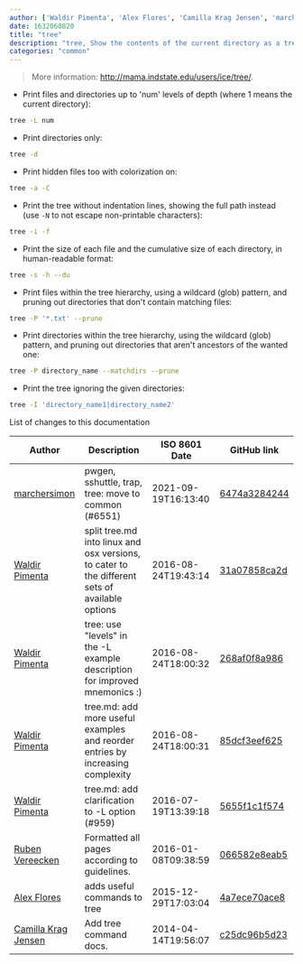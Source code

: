 ```yaml
---
author: ['Waldir Pimenta', 'Alex Flores', 'Camilla Krag Jensen', 'marchersimon', 'Ruben Vereecken']
date: 1632060820
title: "tree"
description: "tree, Show the contents of the current directory as a tree."
categories: "common"
---
```

> More information: <http://mama.indstate.edu/users/ice/tree/>.

- Print files and directories up to 'num' levels of depth (where 1 means the current directory):

```bash
tree -L num
```

- Print directories only:

```bash
tree -d
```

- Print hidden files too with colorization on:

```bash
tree -a -C
```

- Print the tree without indentation lines, showing the full path instead (use `-N` to not escape non-printable characters):

```bash
tree -i -f
```

- Print the size of each file and the cumulative size of each directory, in human-readable format:

```bash
tree -s -h --du
```

- Print files within the tree hierarchy, using a wildcard (glob) pattern, and pruning out directories that don't contain matching files:

```bash
tree -P '*.txt' --prune
```

- Print directories within the tree hierarchy, using the wildcard (glob) pattern, and pruning out directories that aren't ancestors of the wanted one:

```bash
tree -P directory_name --matchdirs --prune
```

- Print the tree ignoring the given directories:

```bash
tree -I 'directory_name1|directory_name2'
```
List of changes to this documentation


Author | Description | ISO 8601 Date | GitHub link
------|-----|-----|-----
[marchersimon](mailto:50295997+marchersimon@users.noreply.github.com) | pwgen, sshuttle, trap, tree: move to common (#6551) | 2021-09-19T16:13:40 | [6474a3284244](https://github.com/tldr-pages/tldr/commit/6474a3284244a623c5ba32264a99d6a27a3bcce3)
[Waldir Pimenta](mailto:waldyrious@gmail.com) | split tree.md into linux and osx versions, to cater to the different sets of available options | 2016-08-24T19:43:14 | [31a07858ca2d](https://github.com/tldr-pages/tldr/commit/31a07858ca2d010625499fb9e942f9c1371b339a)
[Waldir Pimenta](mailto:waldyrious@gmail.com) | tree: use "levels" in the -L example description for improved mnemonics :) | 2016-08-24T18:00:32 | [268af0f8a986](https://github.com/tldr-pages/tldr/commit/268af0f8a986d4108e7f71ca6999b4b54f0af688)
[Waldir Pimenta](mailto:waldyrious@gmail.com) | tree.md: add more useful examples and reorder entries by increasing complexity | 2016-08-24T18:00:31 | [85dcf3eef625](https://github.com/tldr-pages/tldr/commit/85dcf3eef6259acc53ec80e025976267b3a8ae74)
[Waldir Pimenta](mailto:waldyrious@gmail.com) | tree.md: add clarification to -L option (#959) | 2016-07-19T13:39:18 | [5655f1c1f574](https://github.com/tldr-pages/tldr/commit/5655f1c1f57403828bbb0b957ed4d6d84f847c75)
[Ruben Vereecken](mailto:rubenvereecken@gmail.com) | Formatted all pages according to guidelines. | 2016-01-08T09:38:59 | [066582e8eab5](https://github.com/tldr-pages/tldr/commit/066582e8eab57bce9861cc8d379e158d61f1cc95)
[Alex Flores](mailto:eflores@mdsol.com) | adds useful commands to tree | 2015-12-29T17:03:04 | [4a7ece70ace8](https://github.com/tldr-pages/tldr/commit/4a7ece70ace8f986b20cd31fbcc53c1f46e43489)
[Camilla Krag Jensen](mailto:camilla@reload.dk) | Add tree command docs. | 2014-04-14T19:56:07 | [c25dc96b5d23](https://github.com/tldr-pages/tldr/commit/c25dc96b5d23bb24b9258ac2368f0abac1fa8ce1)

